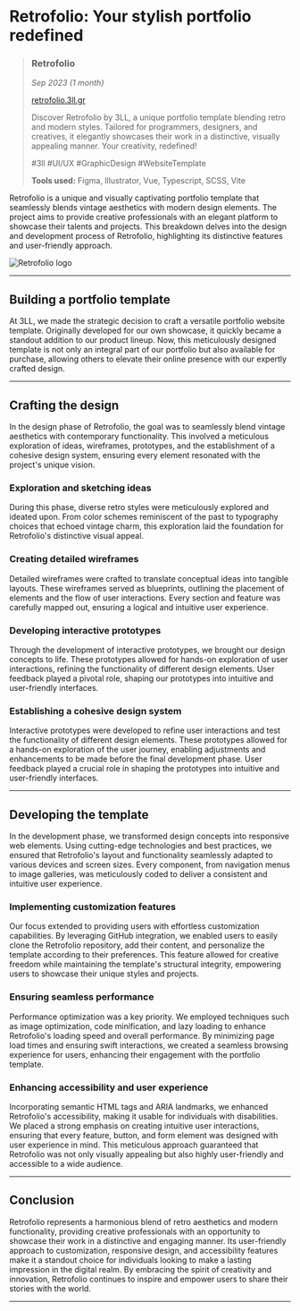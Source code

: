# Retrofolio: Your stylish portfolio redefined

> ### Retrofolio
>
> _Sep 2023 (1 month)_
>
> [retrofolio.3ll.gr](https://retrofolio.3ll.gr)
>
> Discover Retrofolio by 3LL, a unique portfolio template blending retro and modern styles. Tailored for programmers, designers, and creatives, it elegantly showcases their work in a distinctive, visually appealing manner. Your creativity, redefined!
>
> #3ll #UI/UX #GraphicDesign #WebsiteTemplate
>
> **Tools used:** Figma, Illustrator, Vue, Typescript, SCSS, Vite

Retrofolio is a unique and visually captivating portfolio template that seamlessly blends vintage aesthetics with modern design elements. The project aims to provide creative professionals with an elegant platform to showcase their talents and projects. This breakdown delves into the design and development process of Retrofolio, highlighting its distinctive features and user-friendly approach.

![Retrofolio logo](assets/projects/retrofolio/images/retrofolio-logo.webp)

---

## Building a portfolio template

At 3LL, we made the strategic decision to craft a versatile portfolio website template. Originally developed for our own showcase, it quickly became a standout addition to our product lineup. Now, this meticulously designed template is not only an integral part of our portfolio but also available for purchase, allowing others to elevate their online presence with our expertly crafted design.

---

## Crafting the design

In the design phase of Retrofolio, the goal was to seamlessly blend vintage aesthetics with contemporary functionality. This involved a meticulous exploration of ideas, wireframes, prototypes, and the establishment of a cohesive design system, ensuring every element resonated with the project's unique vision.

### Exploration and sketching ideas

During this phase, diverse retro styles were meticulously explored and ideated upon. From color schemes reminiscent of the past to typography choices that echoed vintage charm, this exploration laid the foundation for Retrofolio's distinctive visual appeal.

### Creating detailed wireframes

Detailed wireframes were crafted to translate conceptual ideas into tangible layouts. These wireframes served as blueprints, outlining the placement of elements and the flow of user interactions. Every section and feature was carefully mapped out, ensuring a logical and intuitive user experience.

### Developing interactive prototypes

Through the development of interactive prototypes, we brought our design concepts to life. These prototypes allowed for hands-on exploration of user interactions, refining the functionality of different design elements. User feedback played a pivotal role, shaping our prototypes into intuitive and user-friendly interfaces.

### Establishing a cohesive design system

Interactive prototypes were developed to refine user interactions and test the functionality of different design elements. These prototypes allowed for a hands-on exploration of the user journey, enabling adjustments and enhancements to be made before the final development phase. User feedback played a crucial role in shaping the prototypes into intuitive and user-friendly interfaces.

---

## Developing the template

In the development phase, we transformed design concepts into responsive web elements. Using cutting-edge technologies and best practices, we ensured that Retrofolio's layout and functionality seamlessly adapted to various devices and screen sizes. Every component, from navigation menus to image galleries, was meticulously coded to deliver a consistent and intuitive user experience.

### Implementing customization features

Our focus extended to providing users with effortless customization capabilities. By leveraging GitHub integration, we enabled users to easily clone the Retrofolio repository, add their content, and personalize the template according to their preferences. This feature allowed for creative freedom while maintaining the template's structural integrity, empowering users to showcase their unique styles and projects.

### Ensuring seamless performance

Performance optimization was a key priority. We employed techniques such as image optimization, code minification, and lazy loading to enhance Retrofolio's loading speed and overall performance. By minimizing page load times and ensuring swift interactions, we created a seamless browsing experience for users, enhancing their engagement with the portfolio template.

### Enhancing accessibility and user experience

Incorporating semantic HTML tags and ARIA landmarks, we enhanced Retrofolio's accessibility, making it usable for individuals with disabilities. We placed a strong emphasis on creating intuitive user interactions, ensuring that every feature, button, and form element was designed with user experience in mind. This meticulous approach guaranteed that Retrofolio was not only visually appealing but also highly user-friendly and accessible to a wide audience.

---

## Conclusion

Retrofolio represents a harmonious blend of retro aesthetics and modern functionality, providing creative professionals with an opportunity to showcase their work in a distinctive and engaging manner. Its user-friendly approach to customization, responsive design, and accessibility features make it a standout choice for individuals looking to make a lasting impression in the digital realm. By embracing the spirit of creativity and innovation, Retrofolio continues to inspire and empower users to share their stories with the world.

---
